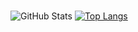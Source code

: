 # 
![GitHub Stats](https://github-readme-stats.vercel.app/api?username=Shiron9586&theme=tokyonight)
[![Top Langs](https://github-readme-stats.vercel.app/api/top-langs/?username=Shiron9586anuraghazra&layout=compact)](https://github.com/anuraghazra/github-readme-stats)

